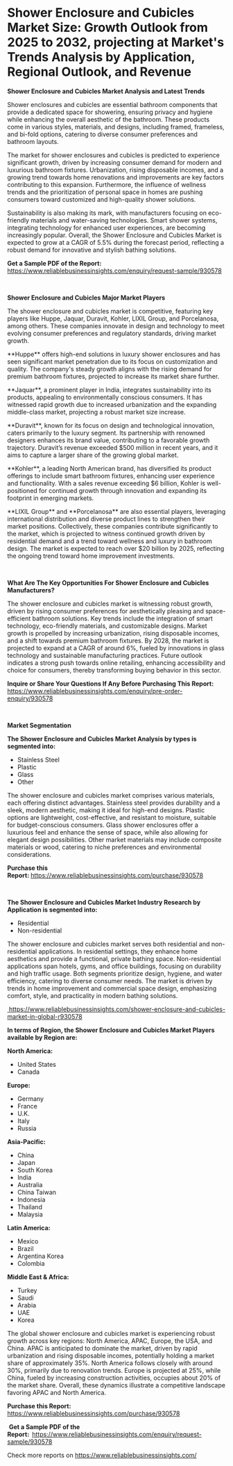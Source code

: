<p><h1>Shower Enclosure and Cubicles Market Size: Growth Outlook from 2025 to 2032, projecting at Market's Trends Analysis by Application, Regional Outlook, and Revenue</h1></p><p><strong>Shower Enclosure and Cubicles Market Analysis and Latest Trends</strong></p>
<p><p>Shower enclosures and cubicles are essential bathroom components that provide a dedicated space for showering, ensuring privacy and hygiene while enhancing the overall aesthetic of the bathroom. These products come in various styles, materials, and designs, including framed, frameless, and bi-fold options, catering to diverse consumer preferences and bathroom layouts.</p><p>The market for shower enclosures and cubicles is predicted to experience significant growth, driven by increasing consumer demand for modern and luxurious bathroom fixtures. Urbanization, rising disposable incomes, and a growing trend towards home renovations and improvements are key factors contributing to this expansion. Furthermore, the influence of wellness trends and the prioritization of personal space in homes are pushing consumers toward customized and high-quality shower solutions.</p><p>Sustainability is also making its mark, with manufacturers focusing on eco-friendly materials and water-saving technologies. Smart shower systems, integrating technology for enhanced user experiences, are becoming increasingly popular. Overall, the Shower Enclosure and Cubicles Market is expected to grow at a CAGR of 5.5% during the forecast period, reflecting a robust demand for innovative and stylish bathing solutions.</p></p>
<p><strong>Get a Sample PDF of the Report:&nbsp;</strong> <a href="https://www.reliablebusinessinsights.com/enquiry/request-sample/930578?utm_campaign=3362&utm_medium=2&utm_source=Github&utm_content=ia&utm_term=21032025&utm_id=shower-enclosure-and-cubicles">https://www.reliablebusinessinsights.com/enquiry/request-sample/930578</a></p>
<p>&nbsp;</p>
<p><strong>Shower Enclosure and Cubicles Major Market Players</strong></p>
<p><p>The shower enclosure and cubicles market is competitive, featuring key players like Huppe, Jaquar, Duravit, Kohler, LIXIL Group, and Porcelanosa, among others. These companies innovate in design and technology to meet evolving consumer preferences and regulatory standards, driving market growth.</p><p>**Huppe** offers high-end solutions in luxury shower enclosures and has seen significant market penetration due to its focus on customization and quality. The company's steady growth aligns with the rising demand for premium bathroom fixtures, projected to increase its market share further.</p><p>**Jaquar**, a prominent player in India, integrates sustainability into its products, appealing to environmentally conscious consumers. It has witnessed rapid growth due to increased urbanization and the expanding middle-class market, projecting a robust market size increase.</p><p>**Duravit**, known for its focus on design and technological innovation, caters primarily to the luxury segment. Its partnership with renowned designers enhances its brand value, contributing to a favorable growth trajectory. Duravit’s revenue exceeded $500 million in recent years, and it aims to capture a larger share of the growing global market.</p><p>**Kohler**, a leading North American brand, has diversified its product offerings to include smart bathroom fixtures, enhancing user experience and functionality. With a sales revenue exceeding $6 billion, Kohler is well-positioned for continued growth through innovation and expanding its footprint in emerging markets.</p><p>**LIXIL Group** and **Porcelanosa** are also essential players, leveraging international distribution and diverse product lines to strengthen their market positions. Collectively, these companies contribute significantly to the market, which is projected to witness continued growth driven by residential demand and a trend toward wellness and luxury in bathroom design. The market is expected to reach over $20 billion by 2025, reflecting the ongoing trend toward home improvement investments.</p></p>
<p>&nbsp;</p>
<p><strong>What Are The Key Opportunities For Shower Enclosure and Cubicles Manufacturers?</strong></p>
<p><p>The shower enclosure and cubicles market is witnessing robust growth, driven by rising consumer preferences for aesthetically pleasing and space-efficient bathroom solutions. Key trends include the integration of smart technology, eco-friendly materials, and customizable designs. Market growth is propelled by increasing urbanization, rising disposable incomes, and a shift towards premium bathroom fixtures. By 2028, the market is projected to expand at a CAGR of around 6%, fueled by innovations in glass technology and sustainable manufacturing practices. Future outlook indicates a strong push towards online retailing, enhancing accessibility and choice for consumers, thereby transforming buying behavior in this sector.</p></p>
<p><strong>Inquire or Share Your Questions If Any Before Purchasing This Report:</strong> <a href="https://www.reliablebusinessinsights.com/enquiry/pre-order-enquiry/930578?utm_campaign=3362&utm_medium=2&utm_source=Github&utm_content=ia&utm_term=21032025&utm_id=shower-enclosure-and-cubicles">https://www.reliablebusinessinsights.com/enquiry/pre-order-enquiry/930578</a></p>
<p>&nbsp;</p>
<p><strong>Market Segmentation</strong></p>
<p><strong>The Shower Enclosure and Cubicles Market Analysis by types is segmented into:</strong></p>
<p><ul><li>Stainless Steel</li><li>Plastic</li><li>Glass</li><li>Other</li></ul></p>
<p><p>The shower enclosure and cubicles market comprises various materials, each offering distinct advantages. Stainless steel provides durability and a sleek, modern aesthetic, making it ideal for high-end designs. Plastic options are lightweight, cost-effective, and resistant to moisture, suitable for budget-conscious consumers. Glass shower enclosures offer a luxurious feel and enhance the sense of space, while also allowing for elegant design possibilities. Other market materials may include composite materials or wood, catering to niche preferences and environmental considerations.</p></p>
<p><strong>Purchase this Report:&nbsp;</strong><a href="https://www.reliablebusinessinsights.com/purchase/930578?utm_campaign=3362&utm_medium=2&utm_source=Github&utm_content=ia&utm_term=21032025&utm_id=shower-enclosure-and-cubicles">https://www.reliablebusinessinsights.com/purchase/930578</a></p>
<p>&nbsp;</p>
<p><strong>The Shower Enclosure and Cubicles Market Industry Research by Application is segmented into:</strong></p>
<p><ul><li>Residential</li><li>Non-residential</li></ul></p>
<p><p>The shower enclosure and cubicles market serves both residential and non-residential applications. In residential settings, they enhance home aesthetics and provide a functional, private bathing space. Non-residential applications span hotels, gyms, and office buildings, focusing on durability and high traffic usage. Both segments prioritize design, hygiene, and water efficiency, catering to diverse consumer needs. The market is driven by trends in home improvement and commercial space design, emphasizing comfort, style, and practicality in modern bathing solutions.</p></p>
<p><a href="https://www.reliablebusinessinsights.com/shower-enclosure-and-cubicles-market-in-global-r930578?utm_campaign=3362&utm_medium=2&utm_source=Github&utm_content=ia&utm_term=21032025&utm_id=shower-enclosure-and-cubicles">&nbsp;https://www.reliablebusinessinsights.com/shower-enclosure-and-cubicles-market-in-global-r930578</a></p>
<p><strong>In terms of Region, the Shower Enclosure and Cubicles Market Players available by Region are:</strong></p>
<p>
    <p> <strong> North America: </strong>
        <ul>
            <li>United States</li>
            <li>Canada</li>
        </ul>
        </p> 
    <p> <strong> Europe: </strong>
        <ul>
            <li>Germany</li>
            <li>France</li>
            <li>U.K.</li>
            <li>Italy</li>
            <li>Russia</li>
        </ul>
        </p> 
    <p> <strong> Asia-Pacific: </strong>
        <ul>
            <li>China</li>
            <li>Japan</li>
            <li>South Korea</li>
            <li>India</li>
            <li>Australia</li>
            <li>China Taiwan</li>
            <li>Indonesia</li>
            <li>Thailand</li>
            <li>Malaysia</li>
        </ul>
        </p> 
    <p> <strong> Latin America: </strong>
        <ul>
            <li>Mexico</li>
            <li>Brazil</li>
            <li>Argentina Korea</li>
            <li>Colombia</li>
        </ul>
        </p> 
    <p> <strong> Middle East & Africa: </strong>
        <ul>
            <li>Turkey</li>
            <li>Saudi</li>
            <li>Arabia</li>
            <li>UAE</li>
            <li>Korea</li>
        </ul>
    </p>
    </p>
<p><p>The global shower enclosure and cubicles market is experiencing robust growth across key regions: North America, APAC, Europe, the USA, and China. APAC is anticipated to dominate the market, driven by rapid urbanization and rising disposable incomes, potentially holding a market share of approximately 35%. North America follows closely with around 30%, primarily due to renovation trends. Europe is projected at 25%, while China, fueled by increasing construction activities, occupies about 20% of the market share. Overall, these dynamics illustrate a competitive landscape favoring APAC and North America.</p></p>
<p><strong>Purchase this Report: </strong><a href="https://www.reliablebusinessinsights.com/purchase/930578?utm_campaign=3362&utm_medium=2&utm_source=Github&utm_content=ia&utm_term=21032025&utm_id=shower-enclosure-and-cubicles">https://www.reliablebusinessinsights.com/purchase/930578</a></p>
<p>&nbsp;<strong>Get a Sample PDF of the Report:&nbsp;&nbsp;</strong><a href="https://www.reliablebusinessinsights.com/enquiry/request-sample/930578?utm_campaign=3362&utm_medium=2&utm_source=Github&utm_content=ia&utm_term=21032025&utm_id=shower-enclosure-and-cubicles">https://www.reliablebusinessinsights.com/enquiry/request-sample/930578</a></p>
<p><strong></strong></p>
<p>Check more reports on <a href="https://www.reliablebusinessinsights.com/?utm_campaign=3362&utm_medium=2&utm_source=Github&utm_content=ia&utm_term=21032025&utm_id=shower-enclosure-and-cubicles">https://www.reliablebusinessinsights.com/</a></p>